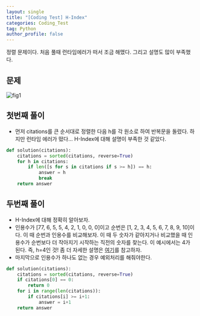 ```yaml
---
layout: single
title: "[Coding Test] H-Index"
categories: Coding_Test
tag: Python
author_profile: false
---
```


정렬 문제이다. 처음 풀때 런타임에러가 떠서 조금 해맸다. 그리고 설명도 많이 부족했다.

## 문제 
![fig1]({{site.url}}/images/2023-03-12-ct8/문제설명.png)

## 첫번째 풀이
* 먼저 citations를 큰 순서대로 정렬한 다음 h를 각 원소로 하여 반복문을 돌렸다. 하지만 런타임 에러가 떴다... H-Index에 대해 설명이 부족한 것 같았다. 

```python
def solution(citations):
    citations = sorted(citations, reverse=True)
    for h in citations:
        if len([s for s in citations if s >= h]) == h:
            answer = h
            break
    return answer
```

## 두번째 풀이
* H-Index에 대해 정확히 알아보자.
* 인용수가 [77, 6, 5, 5, 4, 2, 1, 0, 0, 0]이고 순번은 [1, 2, 3, 4, 5, 6, 7, 8, 9, 10]이다. 이 때 순번과 인용수를 비교해보자. 이 때 두 숫자가 같아지거나 비교했을 때 인용수가 순번보다 더 작아지기 시작하는 직전의 숫자를 찾는다. 이 예시에서는 4가 된다. 즉, h=4인 것! 좀 더 자세한 설명은 [여기](https://postechlibrary.tistory.com/489)를 참고하자.
* 마지막으로 인용수가 하나도 없는 경우 예외처리를 해줘야한다.

```python
def solution(citations):
    citations = sorted(citations, reverse=True)
    if citations[0] == 0:
        return 0
    for i in range(len(citations)):
        if citations[i] >= i+1:
            answer = i+1 
    return answer
```
